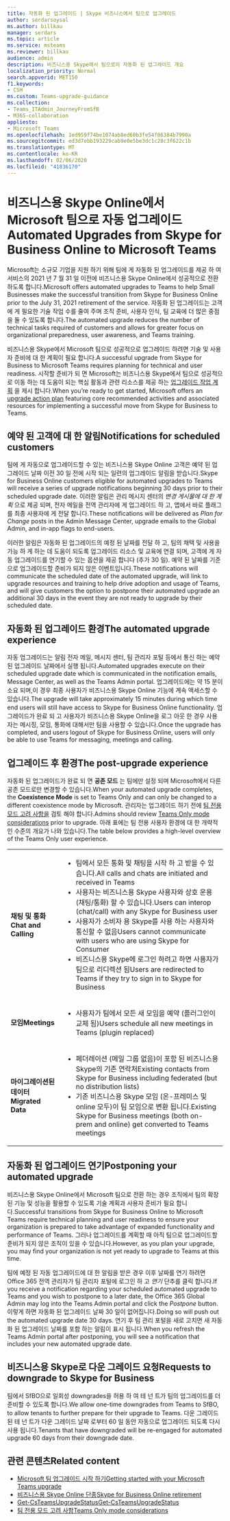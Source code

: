 ```yaml
---
title: 자동화 된 업그레이드 | Skype 비즈니스에서 팀으로 업그레이드
author: serdarsoysal
ms.author: billkau
manager: serdars
ms.topic: article
ms.service: msteams
ms.reviewer: billkau
audience: admin
description: 비즈니스용 Skype에서 팀으로의 자동화 된 업그레이드 개요
localization_priority: Normal
search.appverid: MET150
f1.keywords:
- CSH
ms.custom: Teams-upgrade-guidance
ms.collection:
- Teams_ITAdmin_JourneyFromSfB
- M365-collaboration
appliesto:
- Microsoft Teams
ms.openlocfilehash: 1ed959f74be1074ab8ed60b3fe54f06384b7990a
ms.sourcegitcommit: ed3d7ebb193229cab9e0e5be3dc1c28c3f622c1b
ms.translationtype: MT
ms.contentlocale: ko-KR
ms.lasthandoff: 02/06/2020
ms.locfileid: "41836170"
---
```

# <a name="automated-upgrades-from-skype-for-business-online-to-microsoft-teams"></a><span data-ttu-id="d00c0-103">비즈니스용 Skype Online에서 Microsoft 팀으로 자동 업그레이드</span><span class="sxs-lookup"><span data-stu-id="d00c0-103">Automated Upgrades from Skype for Business Online to Microsoft Teams</span></span>

<span data-ttu-id="d00c0-104">Microsoft는 소규모 기업을 지원 하기 위해 팀에 게 자동화 된 업그레이드를 제공 하 여 서비스의 2021 년 7 월 31 일 이전에 비즈니스용 Skype Online에서 성공적으로 전환 하도록 합니다.</span><span class="sxs-lookup"><span data-stu-id="d00c0-104">Microsoft offers automated upgrades to Teams to help Small Businesses make the successful transition from Skype for Business Online prior to the July 31, 2021 retirement of the service.</span></span> <span data-ttu-id="d00c0-105">자동화 된 업그레이드는 고객에 게 필요한 기술 작업 수를 줄여 주며 조직 준비, 사용자 인식, 팀 교육에 더 많은 중점을 둘 수 있도록 합니다.</span><span class="sxs-lookup"><span data-stu-id="d00c0-105">The automated upgrade reduces the number of technical tasks required of customers and allows for greater focus on organizational preparedness, user awareness, and Teams training.</span></span>

<span data-ttu-id="d00c0-106">비즈니스용 Skype에서 Microsoft 팀으로 성공적으로 업그레이드 하려면 기술 및 사용자 준비에 대 한 계획이 필요 합니다.</span><span class="sxs-lookup"><span data-stu-id="d00c0-106">A successful upgrade from Skype for Business to Microsoft Teams requires planning for technical and user readiness.</span></span> <span data-ttu-id="d00c0-107">시작할 준비가 되 면 Microsoft는 비즈니스용 Skype에서 팀으로 성공적으로 이동 하는 데 도움이 되는 핵심 활동과 관련 리소스를 제공 하는 [업그레이드 작업 계획](upgrade-basic.md) 을 제시 합니다.</span><span class="sxs-lookup"><span data-stu-id="d00c0-107">When you’re ready to get started,  Microsoft offers an [upgrade action plan](upgrade-basic.md) featuring core recommended activities and associated resources for implementing a successful move from Skype for Business to Teams.</span></span>

## <a name="notifications-for-scheduled-customers"></a><span data-ttu-id="d00c0-108">예약 된 고객에 대 한 알림</span><span class="sxs-lookup"><span data-stu-id="d00c0-108">Notifications for scheduled customers</span></span>

<span data-ttu-id="d00c0-109">팀에 게 자동으로 업그레이드할 수 있는 비즈니스용 Skype Online 고객은 예약 된 업그레이드 날짜 이전 30 일 전에 시작 되는 일련의 업그레이드 알림을 받습니다.</span><span class="sxs-lookup"><span data-stu-id="d00c0-109">Skype for Business Online customers eligible for automated upgrades to Teams will receive a series of upgrade notifications beginning 30 days prior to their scheduled upgrade date.</span></span> <span data-ttu-id="d00c0-110">이러한 알림은 관리 메시지 센터의 *변경 게시물에 대 한 계획* 으로 제공 되며, 전자 메일을 전역 관리자에 게 업그레이드 하 고, 앱에서 바로 플래그를 최종 사용자에 게 전달 합니다.</span><span class="sxs-lookup"><span data-stu-id="d00c0-110">These notifications will be delivered as *Plan for Change* posts in the Admin Message Center, upgrade emails to the Global Admin, and in-app flags to end-users.</span></span>

<span data-ttu-id="d00c0-111">이러한 알림은 자동화 된 업그레이드의 예정 된 날짜를 전달 하 고, 팀의 채택 및 사용을 가능 하 게 하는 데 도움이 되도록 업그레이드 리소스 및 교육에 연결 되며, 고객에 게 자동 업그레이드를 연기할 수 있는 옵션을 제공 합니다 (추가 30 일). 예약 된 날짜를 기준으로 업그레이드할 준비가 되지 않은 이벤트입니다.</span><span class="sxs-lookup"><span data-stu-id="d00c0-111">These notifications will communicate the scheduled date of the automated upgrade, will link to upgrade resources and training to help drive adoption and usage of Teams, and will give customers the option to postpone their automated upgrade an additional 30 days in the event they are not ready to upgrade by their scheduled date.</span></span>

## <a name="the-automated-upgrade-experience"></a><span data-ttu-id="d00c0-112">자동화 된 업그레이드 환경</span><span class="sxs-lookup"><span data-stu-id="d00c0-112">The automated upgrade experience</span></span>

<span data-ttu-id="d00c0-113">자동 업그레이드는 알림 전자 메일, 메시지 센터, 팀 관리자 포털 등에서 통신 하는 예약 된 업그레이드 날짜에서 실행 됩니다.</span><span class="sxs-lookup"><span data-stu-id="d00c0-113">Automated upgrades execute on their scheduled upgrade date which is communicated in the notification emails, Message Center, as well as the Teams Admin portal.</span></span> <span data-ttu-id="d00c0-114">업그레이드에는 약 15 분이 소요 되며,이 경우 최종 사용자가 비즈니스용 Skype Online 기능에 계속 액세스할 수 있습니다.</span><span class="sxs-lookup"><span data-stu-id="d00c0-114">The upgrade will take approximately 15 minutes during which time end users will still have access to Skype for Business Online functionality.</span></span> <span data-ttu-id="d00c0-115">업그레이드가 완료 되 고 사용자가 비즈니스용 Skype Online을 로그 아웃 한 경우 사용자는 메시징, 모임, 통화에 대해서만 팀을 사용할 수 있습니다.</span><span class="sxs-lookup"><span data-stu-id="d00c0-115">Once the upgrade has completed, and users logout of Skype for Business Online, users will only be able to use Teams for messaging, meetings and calling.</span></span>

## <a name="the-post-upgrade-experience"></a><span data-ttu-id="d00c0-116">업그레이드 후 환경</span><span class="sxs-lookup"><span data-stu-id="d00c0-116">The post-upgrade experience</span></span>

<span data-ttu-id="d00c0-117">자동화 된 업그레이드가 완료 되 면 **공존 모드** 는 팀에만 설정 되며 Microsoft에서 다른 공존 모드로만 변경할 수 있습니다.</span><span class="sxs-lookup"><span data-stu-id="d00c0-117">When your automated upgrade completes, the **Coexistence Mode** is set to Teams Only and can only be changed to a different coexistence mode by Microsoft.</span></span> <span data-ttu-id="d00c0-118">관리자는 업그레이드 하기 전에 [팀 전용 모드 고려 사항을](teams-only-mode-considerations.md) 검토 해야 합니다.</span><span class="sxs-lookup"><span data-stu-id="d00c0-118">Admins should review [Teams Only mode considerations](teams-only-mode-considerations.md) prior to upgrade.</span></span> <span data-ttu-id="d00c0-119">아래 표에는 팀 전용 사용자 환경에 대 한 개략적인 수준의 개요가 나와 있습니다.</span><span class="sxs-lookup"><span data-stu-id="d00c0-119">The table below provides a high-level overview of the Teams Only user experience.</span></span>


|  |  |
|---------|---------|
|<span data-ttu-id="d00c0-120">**채팅 및 통화**</span><span class="sxs-lookup"><span data-stu-id="d00c0-120">**Chat and Calling**</span></span>     | <UL><LI><span data-ttu-id="d00c0-121">팀에서 모든 통화 및 채팅을 시작 하 고 받을 수 있습니다.</span><span class="sxs-lookup"><span data-stu-id="d00c0-121">All calls and chats are initiated and received in Teams</span></span><LI><span data-ttu-id="d00c0-122">사용자는 비즈니스용 Skype 사용자와 상호 운용 (채팅/통화) 할 수 있습니다.</span><span class="sxs-lookup"><span data-stu-id="d00c0-122">Users can interop (chat/call) with any Skype for Business user</span></span><LI><span data-ttu-id="d00c0-123">사용자가 소비자 용 Skype를 사용 하는 사용자와 통신할 수 없음</span><span class="sxs-lookup"><span data-stu-id="d00c0-123">Users cannot communicate with users who are using Skype for Consumer</span></span><LI><span data-ttu-id="d00c0-124">비즈니스용 Skype에 로그인 하려고 하면 사용자가 팀으로 리디렉션 됨</span><span class="sxs-lookup"><span data-stu-id="d00c0-124">Users are redirected to Teams if they try to sign in to Skype for Business</span></span>      </UL>  |
|<span data-ttu-id="d00c0-125">**모임**</span><span class="sxs-lookup"><span data-stu-id="d00c0-125">**Meetings**</span></span>     |  <UL><LI><span data-ttu-id="d00c0-126">사용자가 팀에서 모든 새 모임을 예약 (플러그인이 교체 됨)</span><span class="sxs-lookup"><span data-stu-id="d00c0-126">Users schedule all new meetings in Teams (plugin replaced)</span></span>    </UL>   |
|<span data-ttu-id="d00c0-127">**마이그레이션된 데이터**</span><span class="sxs-lookup"><span data-stu-id="d00c0-127">**Migrated Data**</span></span>     |<UL><LI><span data-ttu-id="d00c0-128">페더레이션 (메일 그룹 없음)이 포함 된 비즈니스용 Skype의 기존 연락처</span><span class="sxs-lookup"><span data-stu-id="d00c0-128">Existing contacts from Skype for Business including federated (but no distribution lists)</span></span><LI><span data-ttu-id="d00c0-129">기존 비즈니스용 Skype 모임 (온-프레미스 및 online 모두)이 팀 모임으로 변환 됩니다.</span><span class="sxs-lookup"><span data-stu-id="d00c0-129">Existing Skype for Business meetings (both on-prem and online) get converted to Teams meetings</span></span></UL>         |

## <a name="postponing-your-automated-upgrade"></a><span data-ttu-id="d00c0-130">자동화 된 업그레이드 연기</span><span class="sxs-lookup"><span data-stu-id="d00c0-130">Postponing your automated upgrade</span></span>

<span data-ttu-id="d00c0-131">비즈니스용 Skype Online에서 Microsoft 팀으로 전환 하는 경우 조직에서 팀의 확장 된 기능 및 성능을 활용할 수 있도록 기술 계획과 사용자 준비가 필요 합니다.</span><span class="sxs-lookup"><span data-stu-id="d00c0-131">Successful transitions from Skype for Business Online to Microsoft Teams require technical planning and user readiness to ensure your organization is prepared to take advantage of expanded functionality and performance of Teams.</span></span> <span data-ttu-id="d00c0-132">그러나 업그레이드를 계획할 때 아직 팀으로 업그레이드할 준비가 되지 않은 조직이 있을 수 있습니다.</span><span class="sxs-lookup"><span data-stu-id="d00c0-132">However, as you plan your upgrade, you may find your organization is not yet ready to upgrade to Teams at this time.</span></span>

<span data-ttu-id="d00c0-133">팀에 예정 된 자동 업그레이드에 대 한 알림을 받은 경우 이후 날짜를 연기 하려면 Office 365 전역 관리자가 팀 관리자 포털에 로그인 하 고 *연기* 단추를 클릭 합니다.</span><span class="sxs-lookup"><span data-stu-id="d00c0-133">If you receive a notification regarding your scheduled automated upgrade to Teams and you wish to postpone to a later date, the Office 365 Global Admin may log into the Teams Admin portal and click the *Postpone* button.</span></span> <span data-ttu-id="d00c0-134">이렇게 하면 자동화 된 업그레이드 날짜 30 일이 없어집니다.</span><span class="sxs-lookup"><span data-stu-id="d00c0-134">Doing so will push out the automated upgrade date 30 days.</span></span> <span data-ttu-id="d00c0-135">연기 후 팀 관리 포털을 새로 고치면 새 자동화 된 업그레이드 날짜를 포함 하는 알림이 표시 됩니다.</span><span class="sxs-lookup"><span data-stu-id="d00c0-135">When you refresh the Teams Admin portal after postponing, you will see a notification that includes your new automated upgrade date.</span></span>

## <a name="requests-to-downgrade-to-skype-for-business"></a><span data-ttu-id="d00c0-136">비즈니스용 Skype로 다운 그레이드 요청</span><span class="sxs-lookup"><span data-stu-id="d00c0-136">Requests to downgrade to Skype for Business</span></span>

<span data-ttu-id="d00c0-137">팀에서 SfBO으로 일회성 downgrades을 허용 하 여 테 넌 트가 팀의 업그레이드를 더 준비할 수 있도록 합니다.</span><span class="sxs-lookup"><span data-stu-id="d00c0-137">We allow one-time downgrades from Teams to SfBO, to allow tenants to further prepare for their upgrade to Teams.</span></span> <span data-ttu-id="d00c0-138">다운 그레이드 된 테 넌 트가 다운 그레이드 날짜 로부터 60 일 동안 자동으로 업그레이드 되도록 다시 사용 됩니다.</span><span class="sxs-lookup"><span data-stu-id="d00c0-138">Tenants that have downgraded will be re-engaged for automated upgrade 60 days from their downgrade date.</span></span>

## <a name="related-content"></a><span data-ttu-id="d00c0-139">관련 콘텐츠</span><span class="sxs-lookup"><span data-stu-id="d00c0-139">Related content</span></span>

- [<span data-ttu-id="d00c0-140">Microsoft 팀 업그레이드 시작 하기</span><span class="sxs-lookup"><span data-stu-id="d00c0-140">Getting started with your Microsoft Teams upgrade</span></span>](upgrade-start-here.md)
- [<span data-ttu-id="d00c0-141">비즈니스용 Skype Online 단종</span><span class="sxs-lookup"><span data-stu-id="d00c0-141">Skype for Business Online retirement</span></span>](skype-for-business-online-retirement.md)
- [<span data-ttu-id="d00c0-142">Get-CsTeamsUpgradeStatus</span><span class="sxs-lookup"><span data-stu-id="d00c0-142">Get-CsTeamsUpgradeStatus</span></span>](https://docs.microsoft.com/powershell/module/skype/get-csteamsupgradestatus?view=skype-ps)
- [<span data-ttu-id="d00c0-143">팀 전용 모드 고려 사항</span><span class="sxs-lookup"><span data-stu-id="d00c0-143">Teams Only mode considerations</span></span>](teams-only-mode-considerations.md)

